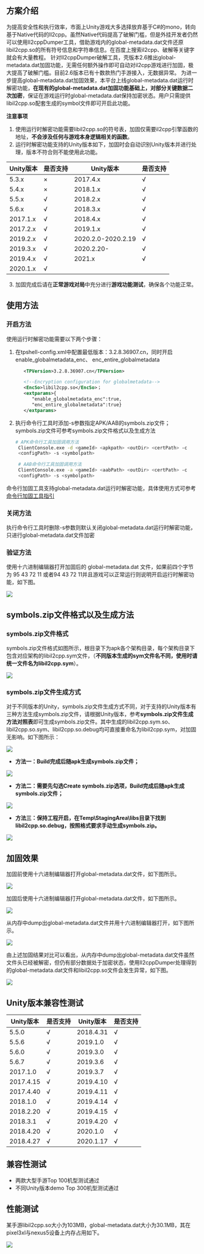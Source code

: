## 方案介绍

为提高安全性和执行效率，市面上Unity游戏大多选择放弃基于C#的mono，转向基于Native代码的Il2cpp。虽然Native代码提高了破解门槛，但是外挂开发者仍然可以使用Il2cppDumper工具，借助游戏内的global-metadata.dat文件还原libil2cpp.so的所有符号信息和字符串信息。在百度上搜索il2cpp、破解等关键字就会有大量教程。
针对Il2cppDumper破解工具，壳版本2.6推出global-metadata.dat加固功能，无需任何额外操作即可自动对il2cpp游戏进行加固，极大提高了破解门槛。目前2.6版本已有十数款热门手游接入，无数据异常。
为进一步提高global-metadata.dat加固效果，本平台上线global-metadata.dat运行时解密功能，**在现有的global-metadata.dat加固功能基础上，对部分关键数据二次加密**，保证在游戏运行时global-metadata.dat保持加密状态。用户只需提供libil2cpp.so配套生成的symbol文件即可开启此功能。

**注意事项**

1. 使用运行时解密功能需要libil2cpp.so的符号表，加固仅需要il2cpp引擎函数的地址，**不会涉及任何与游戏本身逻辑相关的函数**。
2. 运行时解密功能支持的Unity版本如下，加固时会自动识别Unity版本并进行处理，版本不符合则不能使用此功能。

|Unity版本 | 是否支持 | Unity版本 | 是否支持 |
|---|--- | ---- | ---- |
|5.3.x | × | 2017.4.x | √ |
|5.4.x | × | 2018.1.x | √ |
|5.5.x | √ | 2018.2.x | √|
|5.6.x | √ | 2018.3.x | √|
|2017.1.x | √ | 2018.4.x | √|
|2017.2.x | √ | 2019.1.x | √|
|2019.2.x | √ | 2020.2.0-2020.2.19 | √|
|2019.3.x | √ | 2020.2.20- |√|
|2019.4.x | √ | 2021.x | √|
|2020.1.x | √ | |

3. 加固完成后请在**正常游戏对局**中充分进行**游戏功能测试**，确保各个功能正常。

## 使用方法

### 开启方法

使用运行时解密功能需要以下两个步骤：

1. 在tpshell-config.xml中配置最低版本：3.2.8.36907.cn，同时开启enable_globalmetadata_enc、 enc_entire_globalmetadata
   
   ```xml
      <TPVersion>3.2.8.36907.cn</TPVersion>

      <!--Encryption configuration for globalmetadata-->
      <EncSo>libil2cpp.so</EncSo>；
      <extparams>{
         "enable_globalmetadata_enc":true, 
         "enc_entire_globalmetadata":true}
      </extparams>
   ```

2. 执行命令行工具时添加-s参数指定APK/AAB的symbols.zip文件；symbols.zip文件可参考symbols.zip文件格式以及生成方法
   
   ```bash
   # APK命令行工具加固调用方法
    ClientConsole.exe -d <gameId> <apkpath> <outDir> <certPath> -c 
    <configPath> -s <symbolpath>
   
    # AAB命令行工具加固调用方法
    ClientConsole.exe -a <gameId> <aabPath> <outDir> <certPath> -c 
    <configPath> -s <symbolpath>
   ```

命令行加固工具支持global-metadata.dat运行时解密功能，具体使用方式可参考[命令行加固工具指引](#/doc-center/0dfeaa7fe86a5a80953c1228dcb7cc5545ca4004)

### 关闭方法

执行命令行工具时删除-s参数则默认关闭global-metadata.dat运行时解密功能，只进行global-metadata.dat文件加密

### 验证方法

使用十六进制编辑器打开加固后的 global-metadata.dat 文件，如果前四个字节为 95 43
72 11 或者94 43 72 11并且游戏可以正常运行则说明开启运行时解密功能，如下图。

![](/docs/ACE-doc/20_Android-shellservice/30/50/1.png )

## symbols.zip文件格式以及生成方法

### symbols.zip文件格式

symbols.zip文件格式如图所示，根目录下为apk各个架构目录，每个架构目录下包含对应架构的libil2cpp.sym文件，（**不同版本生成的sym文件名不同，使用时请统一文件名为libil2cpp.sym**）。

![](/docs/ACE-doc/20_Android-shellservice/30/50/2.png )

### symbols.zip文件生成方式

对于不同版本的Unity，symbols.zip文件生成方式不同，对于支持的Unity版本有三种方法生成symbols.zip文件，请根据Unity版本，参考**symbols.zip文件生成方法对照表**即可生成symbols.zip文件。其中生成的libil2cpp.sym.so、libil2cpp.so.sym、libil2cpp.so.debug均可直接重命名为libil2cpp.sym，对加固无影响。如下图所示：

![](/docs/ACE-doc/20_Android-shellservice/30/50/3.png )

* **方法一：Build完成后随apk生成symbols.zip文件；**

![](/docs/ACE-doc/20_Android-shellservice/30/50/4.jpg )

* **方法二：需要先勾选Create symbols.zip选项，Build完成后随apk生成symbols.zip文件；**

![](/docs/ACE-doc/20_Android-shellservice/30/50/5.jpg )

* **方法三：保持工程开启，在Temp\StagingArea\libs目录下找到libil2cpp.so.debug，按照格式要求手动生成symbols.zip。**

![](/docs/ACE-doc/20_Android-shellservice/30/50/6.jpg )

## 加固效果

加固前使用十六进制编辑器打开global-metadata.dat文件，如下图所示。

![](/docs/ACE-doc/20_Android-shellservice/30/50/7.jpg )

加固后使用十六进制编辑器打开global-metadata.dat文件，如下图所示。

![](/docs/ACE-doc/20_Android-shellservice/30/50/8.jpg )

从内存中dump出global-metadata.dat文件并用十六进制编辑器打开，如下图所示。

![](/docs/ACE-doc/20_Android-shellservice/30/50/9.0.jpg )

由上述加固结果对比可以看出，从内存中dump出global-metadata.dat文件虽然文件头已经被解密，但仍有部分数据处于加密状态，使用Il2cppDumper处理得到的global-metadata.dat文件和libil2cpp.so文件会发生异常，如下图。

![](/docs/ACE-doc/20_Android-shellservice/30/50/9.1.jpg )

## Unity版本兼容性测试

| Unity版本 | 是否支持 | Unity版本 | 是否支持 |
| ---|--- | ---- | ---- |
| 5.5.0 | √  | 2018.4.31 | √ |
| 5.5.6 | √  | 2019.1.0 | √  |
| 5.6.0 | √ | 2019.3.0 | √ |
| 5.6.7 | √ | 2019.3.6 | √ |
| 2017.1.0 | √ | 2019.3.7 | √ |
| 2017.4.15 | √ | 2019.4.10 | √ |
| 2017.4.40 | √ | 2019.4.11 | √ |
| 2018.1.0 | √ | 2019.4.14 | √ |
| 2018.2.20| √ | 2019.4.15 | √ |
| 2018.3.1 | √ | 2019.4.20 | √ |
| 2018.4.20 | √  | 2020.1.0 | √ |
| 2018.4.27 | √  | 2020.1.17 | √ |

## 兼容性测试

* 两款大型手游Top 100机型测试通过
* 不同Unity版本demo Top 300机型测试通过

## 性能测试

某手游libil2cpp.so大小为103MB，global-metadata.dat大小为30.1MB，其在pixel3xl与nexus5设备上内存占用如下。

![](/docs/ACE-doc/20_Android-shellservice/30/50/9.2.png )

